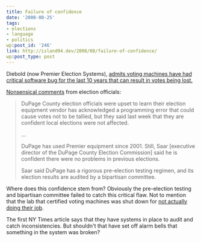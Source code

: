 ```yaml
---
title: Failure of confidence
date: '2008-08-25'
tags:
- elections
- language
- politics
wp:post_id: '246'
link: http://island94.dev/2008/08/failure-of-confidence/
wp:post_type: post
---
```


Diebold (now Premier Election Systems), <a href="http://www.nytimes.com/2008/08/22/us/22brfs-001.html?ref=us">admits voting machines have had critical software bug for the last 10 years that can result in votes being lost.

<a href="http://www.chicagotribune.com/news/local/chi-dupage-elex-aug25,0,7530999.story">Nonsensical comments</a> from election officials:

<blockquote>
DuPage County election officials were upset to learn their election equipment vendor has acknowledged a programming error that could cause votes not to be tallied, but they said last week that they are confident local elections were not affected.

...

DuPage has used Premier equipment since 2001. Still, Saar [executive director of the DuPage County Election Commission] said he is confident there were no problems in previous elections.

Saar said DuPage has a rigorous pre-election testing regimen, and its election results are audited by a bipartisan committee.
</blockquote>

Where does this confidence stem from?  Obviously the pre-election testing and bipartisan committee failed to catch this critical flaw.  Not to mention that the lab that certified voting machines was shut down for <a href="http://www.nytimes.com/2007/01/04/washington/04voting.html?ei=5094&en=363e471aee8b4edc&hp=&ex=1167886800&partner=homepage&pagewanted=all">not actually doing their job</a>.

The first NY Times article says that they have systems in place to audit and catch inconsistencies.  But shouldn't that have set off alarm bells that something in the system was broken?
 
